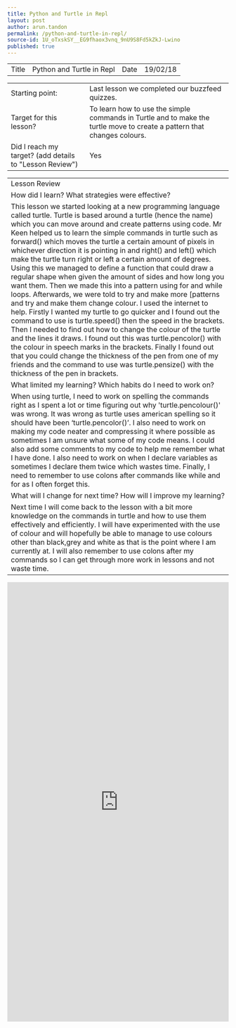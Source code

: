 ```yaml
---
title: Python and Turtle in Repl
layout: post
author: arun.tandon
permalink: /python-and-turtle-in-repl/
source-id: 1U_oTxskSY__EG9fhaox3vnq_9nU9S8Fd5kZkJ-Lwino
published: true
---
```

<table>
  <tr>
    <td>Title</td>
    <td>Python and Turtle in Repl</td>
    <td>Date</td>
    <td>19/02/18</td>
  </tr>
</table>


<table>
  <tr>
    <td>Starting point:</td>
    <td>Last lesson we completed our buzzfeed quizzes.</td>
  </tr>
  <tr>
    <td>Target for this lesson?</td>
    <td>To learn how to use the simple commands in Turtle and to make the turtle move to create a pattern that changes colours.</td>
  </tr>
  <tr>
    <td>Did I reach my target? 
(add details to "Lesson Review")</td>
    <td>Yes</td>
  </tr>
</table>


<table>
  <tr>
    <td>Lesson Review</td>
  </tr>
  <tr>
    <td>How did I learn? What strategies were effective? </td>
  </tr>
  <tr>
    <td>This lesson we started looking at a new programming language called turtle. Turtle is based around a turtle (hence the name) which you can move around and create patterns using code. Mr Keen helped us to learn the simple commands in turtle such as forward() which moves the turtle a certain amount of pixels in whichever direction it is pointing in and right() and left() which make the turtle turn right or left a certain amount of degrees. Using this we managed to define a function that could draw a regular shape when given the amount of sides and how long you want them. Then we made this into a pattern using for and while loops. Afterwards, we were told to try and make more [patterns and try and make them change colour. I used the internet to help. Firstly I wanted my turtle to go quicker and I found out the command to use is turtle.speed() then the speed in the brackets. Then I needed to find out how to change the colour of the turtle and the lines it draws. I found out this was turtle.pencolor() with the colour in speech marks in the brackets. Finally I found out that you could change the thickness of the pen from one of my friends and the command to use was turtle.pensize() with the thickness of the pen in brackets.</td>
  </tr>
  <tr>
    <td>What limited my learning? Which habits do I need to work on? </td>
  </tr>
  <tr>
    <td>When using turtle, I need to work on spelling the commands right as I spent a lot or time figuring out why 'turtle.pencolour()' was wrong. It was wrong as turtle uses american spelling so it should have been ‘turtle.pencolor()’. I also need to work on making my code neater and compressing it where possible as sometimes I am unsure what some of my code means. I could also add some comments to my code to help me remember what I have done. I also need to work on when I declare variables as sometimes I declare them twice which wastes time. Finally, I need to remember to use colons after commands like while and for as I often forget this.</td>
  </tr>
  <tr>
    <td>What will I change for next time? How will I improve my learning?</td>
  </tr>
  <tr>
    <td>Next time I will come back to the lesson with a bit more knowledge on the commands in turtle and how to use them effectively and efficiently. I will have experimented with the use of colour and will hopefully be able to manage to use colours other than black,grey and white as that is the point where I am currently at. I will also remember to use colons after my commands so I can get through more work in lessons and not waste time.</td>
  </tr>
</table>

<iframe height="1000px" width="100%" src="https://repl.it/@aruntandon/PlasticValidDll?lite=true" scrolling="no" frameborder="no" allowtransparency="true" allowfullscreen="true" sandbox="allow-forms allow-pointer-lock allow-popups allow-same-origin allow-scripts allow-modals"></iframe>


